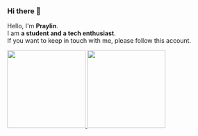 ### Hi there 👋

Hello, I'm **Praylin**.\
I am **a student and a tech enthusiast**.\
If you want to keep in touch with me, please follow this account.

<p align="left">
<a href="https://github.com/praylinsimarmata">
  <img height="180em" src="https://github-readme-stats-eight-theta.vercel.app/api?username=praylinsimarmata&show_icons=true&theme=algolia&include_all_commits=true&count_private=true"/>
  <img height="180em" src="https://github-readme-stats-eight-theta.vercel.app/api/top-langs/?username=praylinsimarmata&layout=compact&langs_count=8&theme=algolia"/>
</a>
</p>
